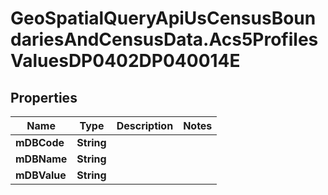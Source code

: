 # GeoSpatialQueryApiUsCensusBoundariesAndCensusData.Acs5ProfilesValuesDP0402DP040014E

## Properties

Name | Type | Description | Notes
------------ | ------------- | ------------- | -------------
**mDBCode** | **String** |  | 
**mDBName** | **String** |  | 
**mDBValue** | **String** |  | 


